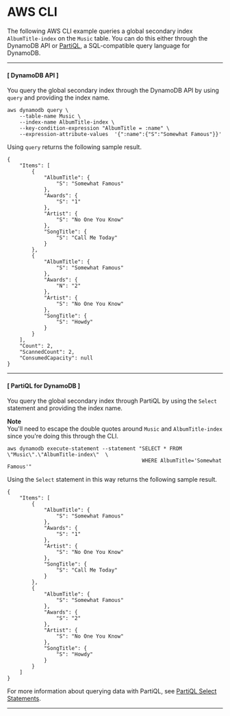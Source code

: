 # AWS CLI<a name="getting-started-step-7-CLI"></a>

The following AWS CLI example queries a global secondary index `AlbumTitle-index` on the `Music` table\. You can do this either through the DynamoDB API or [PartiQL](https://docs.aws.amazon.com/amazondynamodb/latest/developerguide/ql-reference.html), a SQL\-compatible query language for DynamoDB\.

------
#### [ DynamoDB API ]

You query the global secondary index through the DynamoDB API by using `query` and providing the index name\.

```
aws dynamodb query \
    --table-name Music \
    --index-name AlbumTitle-index \
    --key-condition-expression "AlbumTitle = :name" \
    --expression-attribute-values  '{":name":{"S":"Somewhat Famous"}}'
```

Using `query` returns the following sample result\.

```
{
    "Items": [
        {
            "AlbumTitle": {
                "S": "Somewhat Famous"
            },
            "Awards": {
                "S": "1"
            },
            "Artist": {
                "S": "No One You Know"
            },
            "SongTitle": {
                "S": "Call Me Today"
            }
        },
        {
            "AlbumTitle": {
                "S": "Somewhat Famous"
            },
            "Awards": {
                "N": "2"
            },
            "Artist": {
                "S": "No One You Know"
            },
            "SongTitle": {
                "S": "Howdy"
            }
        }
    ],
    "Count": 2,
    "ScannedCount": 2,
    "ConsumedCapacity": null
}
```

------
#### [ PartiQL for DynamoDB ]

You query the global secondary index through PartiQL by using the `Select` statement and providing the index name\.

**Note**  
You'll need to escape the double quotes around `Music` and `AlbumTitle-index` since you're doing this through the CLI\.

```
aws dynamodb execute-statement --statement "SELECT * FROM \"Music\".\"AlbumTitle-index\"  \
                                            WHERE AlbumTitle='Somewhat Famous'"
```

Using the `Select` statement in this way returns the following sample result\.

```
{
    "Items": [
        {
            "AlbumTitle": {
                "S": "Somewhat Famous"
            },
            "Awards": {
                "S": "1"
            },
            "Artist": {
                "S": "No One You Know"
            },
            "SongTitle": {
                "S": "Call Me Today"
            }
        },
        {
            "AlbumTitle": {
                "S": "Somewhat Famous"
            },
            "Awards": {
                "S": "2"
            },
            "Artist": {
                "S": "No One You Know"
            },
            "SongTitle": {
                "S": "Howdy"
            }
        }
    ]
}
```

For more information about querying data with PartiQL, see [PartiQL Select Statements](https://docs.aws.amazon.com/amazondynamodb/latest/developerguide/ql-reference.select.html)\.

------